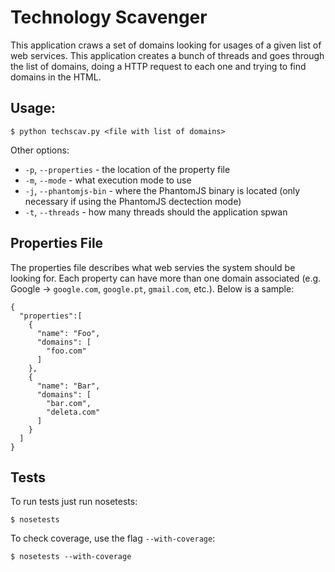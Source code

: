 # Technology Scavenger
This application craws a set of domains looking for usages of a given list of web services. This application creates a bunch of threads and goes through the list of domains, doing a HTTP request to each one and trying to find domains in the HTML.

## Usage:
`
$ python techscav.py <file with list of domains>
`

Other options:

* ``-p``, ``--properties`` - the location of the property file
* ``-m``, ``--mode`` - what execution mode to use
* ``-j``, ``--phantomjs-bin`` - where the PhantomJS binary is located (only necessary if using the PhantomJS dectection mode)
* ``-t``, ``--threads`` - how many threads should the application spwan

## Properties File
The properties file describes what web servies the system should be looking for. Each property can have more than one domain associated (e.g. Google → ``google.com``, ``google.pt``, ``gmail.com``, etc.). Below is a sample:

```
{
  "properties":[
    {
      "name": "Foo",
      "domains": [
        "foo.com"
      ]
    },
    {
      "name": "Bar",
      "domains": [
        "bar.com",
        "deleta.com"
      ]
    }
  ]
}
```

## Tests
To run tests just run nosetests:
```
$ nosetests
```

To check coverage, use the flag ``--with-coverage``:
```
$ nosetests --with-coverage
```


